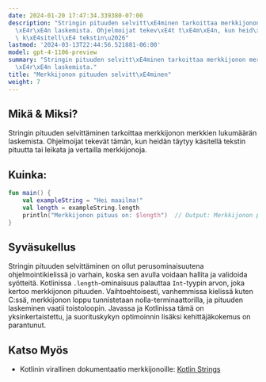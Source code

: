 ```yaml
---
date: 2024-01-20 17:47:34.339380-07:00
description: "Stringin pituuden selvitt\xE4minen tarkoittaa merkkijonon merkkien lukum\xE4\
  \xE4r\xE4n laskemista. Ohjelmoijat tekev\xE4t t\xE4m\xE4n, kun heid\xE4n t\xE4ytyy\
  \ k\xE4sitell\xE4 tekstin\u2026"
lastmod: '2024-03-13T22:44:56.521881-06:00'
model: gpt-4-1106-preview
summary: "Stringin pituuden selvitt\xE4minen tarkoittaa merkkijonon merkkien lukum\xE4\
  \xE4r\xE4n laskemista."
title: "Merkkijonon pituuden selvitt\xE4minen"
weight: 7
---
```


## Mikä & Miksi?
Stringin pituuden selvittäminen tarkoittaa merkkijonon merkkien lukumäärän laskemista. Ohjelmoijat tekevät tämän, kun heidän täytyy käsitellä tekstin pituutta tai leikata ja vertailla merkkijonoja.

## Kuinka:
```kotlin
fun main() {
    val exampleString = "Hei maailma!"
    val length = exampleString.length
    println("Merkkijonon pituus on: $length")  // Output: Merkkijonon pituus on: 12
}
```

## Syväsukellus
Stringin pituuden selvittäminen on ollut perusominaisuutena ohjelmointikielissä jo varhain, koska sen avulla voidaan hallita ja validoida syötteitä. Kotlinissa `.length`-ominaisuus palauttaa `Int`-tyypin arvon, joka kertoo merkkijonon pituuden. Vaihtoehtoisesti, vanhemmissa kielissä kuten C:ssä, merkkijonon loppu tunnistetaan nolla-terminaattorilla, ja pituuden laskeminen vaatii toistoloopin. Javassa ja Kotlinissa tämä on yksinkertaistettu, ja suorituskykyn optimoinnin lisäksi kehittäjäkokemus on parantunut.

## Katso Myös
- Kotlinin virallinen dokumentaatio merkkijonoille: [Kotlin Strings](https://kotlinlang.org/api/latest/jvm/stdlib/kotlin/-string/)
